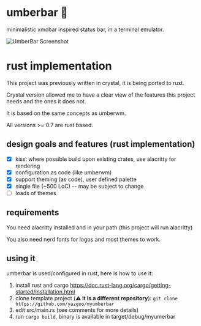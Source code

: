 # umberbar 🐏  

minimalistic xmobar inspired status bar, in a terminal emulator. 

![UmberBar Screenshot](screenshot.jpg)

# rust implementation

This project was previously written in crystal, it is being ported to rust.

Crystal version allowed me to have a clear view of the features this project needs and the ones it does not.

It is based on the same concepts as umberwm.

All versions >= 0.7 are rust based.

## design goals and features (rust implementation)

- [x] kiss: where possible build upon existing crates, use alacritty for rendering
- [x] configuration as code (like umberwm)
- [x] support theming (as code), user defined palette
- [x] single file (~500 LoC) -- may be subject to change
- [ ] loads of themes

## requirements

You need alacritty installed and in your path (this project will run alacritty)

You also need nerd fonts for logos and most themes to work.

## using it

umberbar is used/configured in rust, here is how to use it:

1. install rust and cargo https://doc.rust-lang.org/cargo/getting-started/installation.html
2. clone template project (__:warning: it is a different repository__): `git clone https://github.com/yazgoo/myumberbar`
3. edit src/main.rs (see comments for more details)
4. run `cargo build`, binary is available in target/debug/myumerbar

